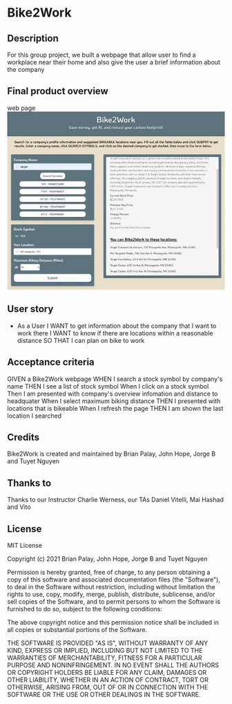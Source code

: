 # Bike2Work
## Description
For this group project, we built a webpage that allow user to find a workplace near their home and also give the user a brief information about the company 
## Final product overview
web page
![](assets/images/screenshot.jpg)
## User story
- As a User
 I WANT to get information about the company that I want to work there
 I WANT to know if there are locations within a reasonable distance
 SO THAT I can plan on bike to work
## Acceptance criteria
GIVEN a Bike2Work webpage
WHEN I search a stock symbol by company's name THEN I see a list of stock symbol
When I click on a stock symbol Then I am presented with company's overview infomation and distance to headquater 
When I select maximum biking distance THEN I presented with locations that is bikeable
When I refresh the page THEN I am shown the last location I searched

## Credits
Bike2Work is created and maintained by Brian Palay, John Hope, Jorge B and Tuyet Nguyen
## Thanks to
Thanks to our Instructor Charlie Werness, our TAs Daniel Vitelli, Mai Hashad and Vito
## License
MIT License

Copyright (c) 2021  Brian Palay, John Hope, Jorge B and Tuyet Nguyen

Permission is hereby granted, free of charge, to any person obtaining a copy of this software and associated documentation files (the "Software"), to deal in the Software without restriction, including without limitation the rights to use, copy, modify, merge, publish, distribute, sublicense, and/or sell copies of the Software, and to permit persons to whom the Software is furnished to do so, subject to the following conditions:

The above copyright notice and this permission notice shall be included in all copies or substantial portions of the Software.

THE SOFTWARE IS PROVIDED "AS IS", WITHOUT WARRANTY OF ANY KIND, EXPRESS OR IMPLIED, INCLUDING BUT NOT LIMITED TO THE WARRANTIES OF MERCHANTABILITY, FITNESS FOR A PARTICULAR PURPOSE AND NONINFRINGEMENT. IN NO EVENT SHALL THE AUTHORS OR COPYRIGHT HOLDERS BE LIABLE FOR ANY CLAIM, DAMAGES OR OTHER LIABILITY, WHETHER IN AN ACTION OF CONTRACT, TORT OR OTHERWISE, ARISING FROM, OUT OF OR IN CONNECTION WITH THE SOFTWARE OR THE USE OR OTHER DEALINGS IN THE SOFTWARE.